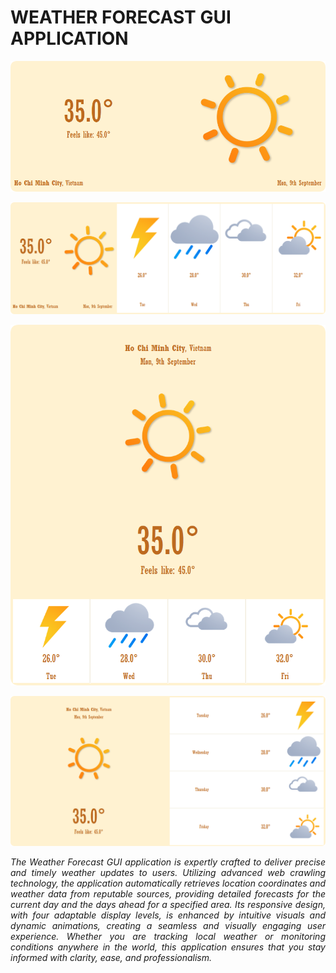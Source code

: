 # WEATHER FORECAST GUI APPLICATION

![](public/MIN_LAYOUT.png)

![](public/WIDE_LAYOUT.png)

![](public/TALL_LAYOUT.png)

![](public/MAX_LAYOUT.png)

<p align="justify">
    <em>
        The Weather Forecast GUI application is expertly crafted to deliver precise and timely weather updates to users. Utilizing advanced web crawling technology, the application automatically retrieves location coordinates and weather data from reputable sources, providing detailed forecasts for the current day and the days ahead for a specified area. Its responsive design, with four adaptable display levels, is enhanced by intuitive visuals and dynamic animations, creating a seamless and visually engaging user experience. Whether you are tracking local weather or monitoring conditions anywhere in the world, this application ensures that you stay informed with clarity, ease, and professionalism.
    </em>
</p>
